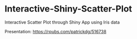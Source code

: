 # Interactive-Shiny-Scatter-Plot
Interactive Scatter Plot through Shiny App using Iris data 

Presentation: https://rpubs.com/patrickdg/516738
